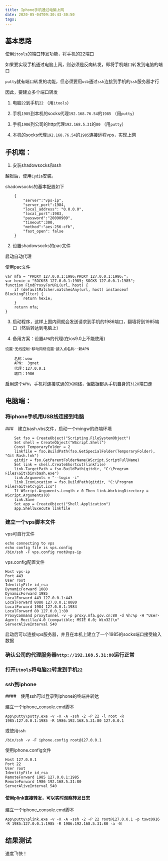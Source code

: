 ```yaml
---
title: Iphone手机通过电脑上网
date: 2020-05-04T09:30:43-30:50
tags:
---
```


## 基本思路

使用`itools`的端口转发功能，将手机的22端口

如果要实现手机通过电脑上网，则必须是反向转发，即将手机端口转发到电脑的端口

`putty`就有端口转发的功能，但必须要用`usb`通过`ssh`连接到手机的`ssh`服务器才行

因此，要建立多个端口转发

1. 电脑`22`到手机`22` （用`itools`）

2. 手机`1985`到本机的socks代理`192.168.76.54`的`1985` （用`putty`）

3. 手机`1986`到公司的http代理`192.168.5.31`的`80` （用`putty`）

4. 本机的socks代理`192.168.76.54`的`1985`连接远程vps，实现上网

## 手机端：

1. 安装shadowsocks和ssh

越狱后，使用`Cydia`安装。

shadowsocks的基本配置如下

```
	{
	    "server":"vps-ip",
	    "server_port":1984,
	    "local_address": "0.0.0.0",
	    "local_port":1983,
	    "password":"20090909",
	    "timeout":300,
	    "method":"aes-256-cfb",
	    "fast_open": false
	}
```

2. 设置shadowsocks的pac文件

启动自动代理

使用pac文件

```
var mfa = "PROXY 127.0.0.1:1986;PROXY 127.0.0.1:1986;";
var hexie = "SOCKS5 127.0.0.1:1985; SOCKS 127.0.0.1:1985";
function FindProxyForURL(url, host) {
    if (defaultMatcher.matchesAny(url, host) instanceof BlockingFilter) {
        return hexie;
    }
    return mfa;
}
```

3. 启动程序，这样上国内网就会发送请求到手机的1986端口，翻墙将到1985端口（然后转达到电脑上）

4. 备用方案：设置`APN`的代理(在ios9.0上不能使用)

`设置`-`无线控制`-`移动网络设置`-`接入点名称`--`新APN`

```
    名称：wow
    APN:  3gnet
    代理：127.0.0.1
    端口：1986
```

启用这个`APN`，手机将连接联通的`3G`网络，但数据都从手机自身的`3128`端口走

## 电脑端：

### 将iphone手机用USB线连接到电脑

###　建立bash.vbs文件，启动一个mingw的终端环境

```
	Set fso = CreateObject("Scripting.FileSystemObject")
	Set shell = CreateObject("WScript.Shell")
	Const TemporaryFolder = 2
	linkfile = fso.BuildPath(fso.GetSpecialFolder(TemporaryFolder), "Git Bash.lnk")
	gitdir = fso.GetParentFolderName(WScript.ScriptFullName)
	Set link = shell.CreateShortcut(linkfile)
	link.TargetPath = fso.BuildPath(gitdir, "C:\Program Files\Git\bin\bash.exe")
	link.Arguments = "--login -i"
	link.IconLocation = fso.BuildPath(gitdir, "C:\Program Files\Git\etc\git.ico")
	If WScript.Arguments.Length > 0 Then link.WorkingDirectory = WScript.Arguments(0)
	link.Save
	Set app = CreateObject("Shell.Application")
	app.ShellExecute linkfile
```

### 建立一个vps脚本文件


vps可自行文件

```
echo connecting to vps
echo config file is vps.config
/bin/ssh -F vps.config root@vps-ip
```

vps.config配置文件

```
Host vps-ip 
Port 443
User root
IdentityFile id_rsa
DynamicForward 1080
DynamicForward 1985
LocalForward 443 127.0.0.1:443 
LocalForward 8080 127.0.0.1:8080
LocalForward 1984 127.0.0.1:1984
LocalForward 80 127.0.0.1:80 
ProxyCommand proxytunnel -v -p proxy.mfa.gov.cn:80 -d %h:%p -H "User-Agent: Mozilla/4.0 (compatible; MSIE 6.0; Win32)\n"
ServerAliveInterval 540
```

启动后可以连接vps服务器，并且在本机上建立了一个1985的socks端口接受输入数据

### 确认公司的代理服务器`http://192.168.5.31:80`运行正常

### 打开`itools`将电脑`22`转发到手机`22`

### ssh到iphone

####　使用ssh可以登录到iphone的终端并转达

建立一个iphone_console.cmd脚本

```
App\putty\putty.exe -v -X -A -ssh -2 -P 22 -l root -R 1985:127.0.0.1:1985 -R 1986:192.168.5.31:80 127.0.0.1
```

或使用ssh
```
/bin/ssh -v -F iphone.config root@127.0.0.1
```

使用iphone.config文件
```
Host 127.0.0.1 
Port 22
User root
IdentityFile id_rsa
RemoteForward 1985 127.0.0.1:1985 
RemoteForward 1986 192.168.5.31:80
ServerAliveInterval 540
```

#### 使用plink直接转发，可以实时观察转发日志

建立一个iphone_console.cmd脚本

```
App\putty\plink.exe -v -X -A -ssh -2 -P 22 root@127.0.0.1 -p tswc0916 -R 1985:127.0.0.1:1985 -R 1986:192.168.5.31:80 -a -N
```

## 结果测试

速度飞快！